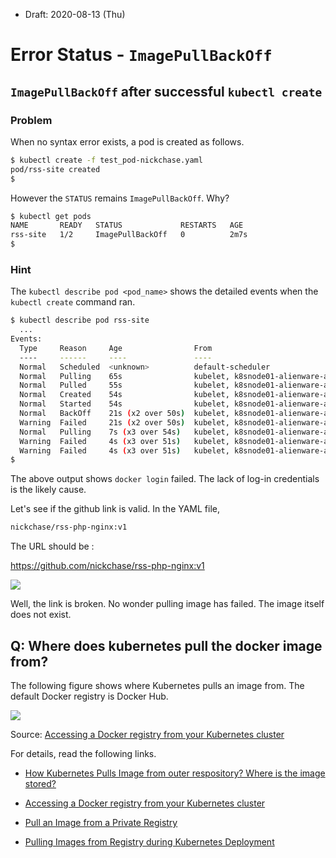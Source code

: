 * Draft: 2020-08-13 (Thu)

# Error Status - `ImagePullBackOff`

## `ImagePullBackOff` after successful `kubectl create`

### Problem

When no syntax error exists, a pod is created as follows.

```bash
$ kubectl create -f test_pod-nickchase.yaml
pod/rss-site created
$
```

However the `STATUS` remains `ImagePullBackOff`. Why?

```bash
$ kubectl get pods
NAME       READY   STATUS             RESTARTS   AGE
rss-site   1/2     ImagePullBackOff   0          2m7s
$
```

### Hint

The `kubectl describe pod <pod_name>` shows the detailed events when the `kubectl create` command ran.

```bash
$ kubectl describe pod rss-site
  ...
Events:
  Type     Reason     Age                From                                    Message
  ----     ------     ----               ----                                    -------
  Normal   Scheduled  <unknown>          default-scheduler                       Successfully assigned default/rss-site to k8snode01-alienware-aurora-r7
  Normal   Pulling    65s                kubelet, k8snode01-alienware-aurora-r7  Pulling image "nginx"
  Normal   Pulled     55s                kubelet, k8snode01-alienware-aurora-r7  Successfully pulled image "nginx"
  Normal   Created    54s                kubelet, k8snode01-alienware-aurora-r7  Created container front-end
  Normal   Started    54s                kubelet, k8snode01-alienware-aurora-r7  Started container front-end
  Normal   BackOff    21s (x2 over 50s)  kubelet, k8snode01-alienware-aurora-r7  Back-off pulling image "nickchase/rss-php-ngnix:v1"
  Warning  Failed     21s (x2 over 50s)  kubelet, k8snode01-alienware-aurora-r7  Error: ImagePullBackOff
  Normal   Pulling    7s (x3 over 54s)   kubelet, k8snode01-alienware-aurora-r7  Pulling image "nickchase/rss-php-ngnix:v1"
  Warning  Failed     4s (x3 over 51s)   kubelet, k8snode01-alienware-aurora-r7  Failed to pull image "nickchase/rss-php-ngnix:v1": rpc error: code = Unknown desc = Error response from daemon: pull access denied for nickchase/rss-php-ngnix, repository does not exist or may require 'docker login': denied: requested access to the resource is denied
  Warning  Failed     4s (x3 over 51s)   kubelet, k8snode01-alienware-aurora-r7  Error: ErrImagePull
$
```

The above output shows `docker login` failed. The lack of log-in credentials is the likely cause.

Let's see if the github link is valid. In the YAML file, 

```bash
nickchase/rss-php-nginx:v1
```

The URL should be :

https://github.com/nickchase/rss-php-nginx:v1

<img src="/home/aimldl/github/technical_skills/computing_environments/kubernetes/how_to_troubleshoot_yaml_files/images/github-error-404_this_it_not_the_web_page_you_are_looking_for.png">

Well, the link is broken. No wonder pulling image has failed. The image itself does not exist.

## Q: Where does kubernetes pull the docker image from?

The following figure shows where Kubernetes pulls an image from. The default Docker registry is Docker Hub.

<img src="https://codefresh.io/docs/images/getting-started/quick-start-k8s/overview.png">

Source: [Accessing a Docker registry from your Kubernetes cluster](https://codefresh.io/docs/docs/deploy-to-kubernetes/access-docker-registry-from-kubernetes/)

For details, read the following links.

* [How Kubernetes Pulls Image from outer respository? Where is the image stored?](https://stackoverflow.com/questions/52666201/how-kubernetes-pulls-image-from-outer-respository-where-is-the-image-stored)

* [Accessing a Docker registry from your Kubernetes cluster](https://codefresh.io/docs/docs/deploy-to-kubernetes/access-docker-registry-from-kubernetes/)
* [Pull an Image from a Private Registry](https://kubernetes.io/docs/tasks/configure-pod-container/pull-image-private-registry/)
* [Pulling Images from Registry during Kubernetes Deployment](https://docs.cloud.oracle.com/en-us/iaas/Content/Registry/Tasks/registrypullingimagesfromocir.htm)

